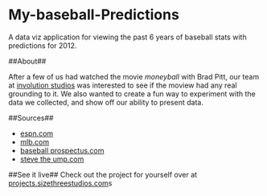 My-baseball-Predictions
=======================
A data viz application for viewing the past 6 years of baseball stats with predictions for 2012. 

##About##

After a few of us had watched the movie *moneyball* with Brad Pitt, our team at [involution studios](http://goinvo.com) was interested to see if the moview had any real grounding to it. We also wanted to create a fun way to experiment with the data we collected, and show off our ability to present data.


##Sources##
* [espn.com](http://espn.go.com/)
* [mlb.com](http://mlb.mlb.com/)
* [baseball prospectus.com](http://www.baseballprospectus.com)
* [steve the ump.com](http://www.stevetheump.com/)

##See it live##
Check out the project for yourself over at [projects.sizethreestudios.com](http://projects.sizethreestudios.com/_moneyball/)s